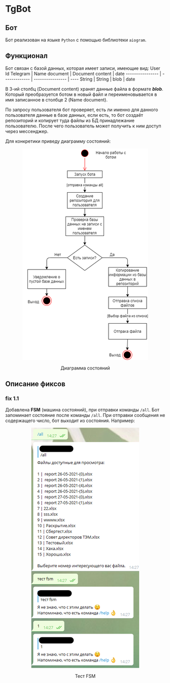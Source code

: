 # TgBot
## Бот
Бот реализован на языке ```Python``` с помощью библиотеки ```aiogram```.
## Функционал
Бот связан с базой данных, которая имеет записи, имеющие вид:
User Id Telegram | Name document | Document content | date
---------------- | ------------- | ---------------- | ----
String           | String        | blob             | date


В 3-ий столбц (Document content) хранят данные файла в формате ***blob***.
Который преобразуется ботом в новый файл и переименовывается в имя записанное в столбце 2 (Name document).

По запросу пользователя бот проверяет, есть ли именно для данного пользователя данные в базе данных, если есть, то бот создаёт репозиторий и копирует туда файлы из БД принадлежание пользователю. После чего пользователь может получить к ним доступ через мессенджер.

Для конкретики приведу диаграмму состояний:

<div align="center">
<img src=resources\statechart_diagram.png >
<p>Диаграмма состояний</p>
</div>

## Описание фиксов

### fix 1.1
Добавлена **FSM** (машина состояний), при отправки команды ```/all```.
Бот запоминает состояние после команды ```/all```. При отправки сообщения не содержащего число, бот выходит из состояния. 
Например:


<div align="center">
<img src=resources\FSM_test.png >
<p>Тест FSM</p>
</div>
